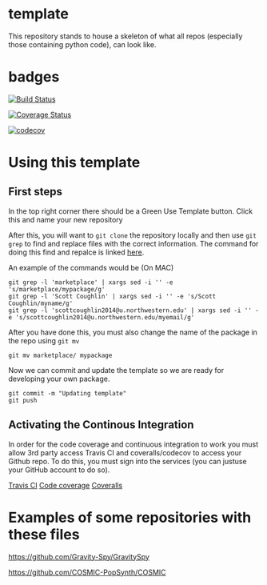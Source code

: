 # template
This repository stands to house a skeleton of what all repos (especially those containing python code), can look like.

# badges
[![Build Status](https://travis-ci.com/CIERA-Northwestern/template.svg?branch=master)](https://travis-ci.com/CIERA-Northwestern/template)

[![Coverage Status](https://coveralls.io/repos/github/CIERA-Northwestern/template/badge.svg?branch=master)](https://coveralls.io/github/CIERA-Northwestern/template?branch=master)

[![codecov](https://codecov.io/gh/CIERA-Northwestern/template/branch/master/graph/badge.svg)](https://codecov.io/gh/CIERA-Northwestern/template)

# Using this template

## First steps

In the top right corner there should be a Green Use Template button. Click this and name your new repository

After this, you will want to `git clone` the repository locally and then use `git grep` to find and replace files with the correct information. The command for doing this find and repalce is linked [here](https://blog.jasonmeridth.com/posts/use-git-grep-to-replace-strings-in-files-in-your-git-repository/).

An example of the commands would be (On MAC)

```
git grep -l 'marketplace' | xargs sed -i '' -e 's/marketplace/mypackage/g'
git grep -l 'Scott Coughlin' | xargs sed -i '' -e 's/Scott Coughlin/myname/g'
git grep -l 'scottcoughlin2014@u.northwestern.edu' | xargs sed -i '' -e 's/scottcoughlin2014@u.northwestern.edu/myemail/g'
```

After you have done this, you must also change the name of the package in the repo using `git mv`

```
git mv marketplace/ mypackage
```

Now we can commit and update the template so we are ready for developing your own package.

```
git commit -m "Updating template"
git push
```

## Activating the Continous Integration
In order for the code coverage and continuous integration to work you must allow 3rd party access Travis CI and coveralls/codecov to access your Github repo. To do this, you must sign into the services (you can justuse your GitHub account to do so).

[Travis CI](https://travis-ci.com/)
[Code coverage](https://codecov.io/)
[Coveralls](https://coveralls.io/repos)

# Examples of some repositories with these files

https://github.com/Gravity-Spy/GravitySpy

https://github.com/COSMIC-PopSynth/COSMIC
